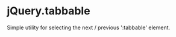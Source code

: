 jQuery.tabbable
===============

Simple utility for selecting the next / previous ':tabbable' element.
